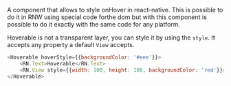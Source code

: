 A component that allows to style onHover in react-native. This is possible to do it in RNW using special code forthe dom but with this component is possible to do it exactly with the same code for any platform.

Hoverable is not a transparent layer, you can style it by using the `style`. It accepts any property a default `View` accepts.

```js
<Hoverable hoverStyle={{backgroundColor: '#eee'}}>
	<RN.Text>Hoverable</RN.Text>
	<RN.View style={{width: 100, height: 100, backgroundColor: 'red'}}></RN.View>
</Hoverable>
```